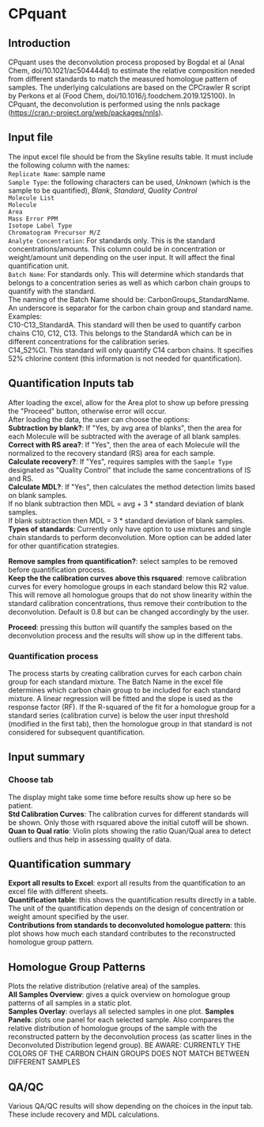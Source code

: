 
# CPquant
  
  
## Introduction    
CPquant uses the deconvolution process proposed by Bogdal et al (Anal Chem, doi/10.1021/ac504444d) to estimate 
the relative composition needed from different standards to match the measured homologue pattern of samples. 
The underlying calculations are based on the CPCrawler R script by Perkons et al (Food Chem, doi/10.1016/j.foodchem.2019.125100).
In CPquant, the deconvolution is performed using the nnls package (https://cran.r-project.org/web/packages/nnls).
  
  
## Input file  
The input excel file should be from the Skyline results table. It must include the following column with the names:  
`Replicate Name`: sample name  
`Sample Type`: the following characters can be used, _Unknown_ (which is the sample to be quantified), _Blank_, _Standard_, _Quality Control_  
`Molecule List`  
`Molecule`  
`Area`  
`Mass Error PPM`  
`Isotope Label Type`  
`Chromatogram Precursor M/Z`  
`Analyte Concentration`: For standards only. This is the standard concentrations/amounts. This column could be in concentration or weight/amount unit depending on the user input. It will affect the final quantification unit.  
`Batch Name`: For standards only. This will determine which standards that belongs to a concentration series as well as which carbon chain groups to quantify with the standard.  
The naming of the Batch Name should be: CarbonGroups_StandardName. An underscore is separator for the carbon chain group and standard name.  
Examples:  
C10-C13_StandardA. This standard will then be used to quantify carbon chains C10, C12, C13. This belongs to the StandardA which can be in different concentrations for the calibration series.  
C14_52%Cl. This standard will only quantify C14 carbon chains. It specifies 52% chlorine content (this information is not needed for quantification).  
  
  
## Quantification Inputs tab  
After loading the excel, allow for the Area plot to show up before pressing the "Proceed" button, otherwise error will occur.  
After loading the data, the user can choose the options:  
__Subtraction by blank?__: If "Yes, by avg area of blanks", then the area for each Molecule will be subtracted with the average of all blank samples.  
__Correct with RS area?__: If "Yes", then the area of each Molecule will the normalized to the recovery standard (RS) area for each sample.  
__Calculate recovery?__: If "Yes", requires samples with the `Sample Type` designated as "Quality Control" that include the same concentrations of IS and RS.  
__Calculate MDL?__: If "Yes", then calculates the method detection limits based on blank samples.  
If no blank subtraction then MDL = avg + 3 * standard deviation of blank samples.  
If blank subtraction then MDL = 3 * standard deviation of blank samples.  
__Types of standards__: Currently only have option to use mixtures and single chain standards to perform deconvolution. More option can be added later for other quantification strategies.  
  
  
__Remove samples from quantification?__: select samples to be removed before quantification process.  
__Keep the the calibration curves above this rsquared__: remove calibration curves for every homologue groups in each standard below this R2 value. 
This will remove all homologue groups that do not show linearity within the standard calibration concentrations, thus remove their contribution to the deconvolution. 
Default is 0.8 but can be changed accordingly by the user.  
  
__Proceed__: pressing this button will quantify the samples based on the deconvolution process and the results will show up in the different tabs.  
  

### Quantification process  
The process starts by creating calibration curves for each carbon chain group for each standard mixture. 
The Batch Name in the excel file determines which carbon chain group to be included for each standard mixture. A linear regression will be fitted and the slope is used as the response factor (RF).
If the R-squared of the fit for a homologue group for a standard series (calibration curve) is below the user input threshold (modified in the first tab), then the homologue group in that standard is not considered for subsequent quantification.  



## Input summary    
### Choose tab  
The display might take some time before results show up here so be patient.  
__Std Calibration Curves__: The calibration curves for different standards will be shown. Only those with rsquared above the initial cutoff will be shown.  
__Quan to Qual ratio__: Violin plots showing the ratio Quan/Qual area to detect outliers and thus help in assessing quality of data.  
  
  
## Quantification summary  
__Export all results to Excel__: export all results from the quantification to an excel file with different sheets.  
__Quantification table__: this shows the quantification results directly in a table. The unit of the quantification depends on the design of concentration or weight amount specified by the user.  
__Contributions from standards to deconvoluted homologue pattern__: this plot shows how much each standard contributes to the reconstructed homologue group pattern.  
  
  
## Homologue Group Patterns  
  
Plots the relative distribution (relative area) of the samples.  
__All Samples Overview__: gives a quick overview on homologue group patterns of all samples in a static plot.  
__Samples Overlay__: overlays all selected samples in one plot.
__Samples Panels__: plots one panel for each selected sample. Also compares the relative distribution of homologue groups of the sample with the reconstructed pattern 
by the deconvolution process (as scatter lines in the Deconvoluted Distribution legend group).
BE AWARE: CURRENTLY THE COLORS OF THE CARBON CHAIN GROUPS DOES NOT MATCH BETWEEN DIFFERENT SAMPLES  
  
  
## QA/QC  
Various QA/QC results will show depending on the choices in the input tab. These include recovery and MDL calculations.  








